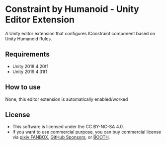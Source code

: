 # Constraint by Humanoid - Unity Editor Extension

A Unity editor extension that configures IConstraint component based on Unity Humanoid Rules.

## Requirements

- Unity 2018.4.20f1
- Unity 2019.4.31f1

## How to use

None, this editor extension is automatically enabled/worked

## License

- This software is licensed under the CC BY-NC-SA 4.0.
- If you want to use commercial purpose, you can buy commercial license via [pixiv FANBOX](https://natsuneko.fanbox.cc), [GitHub Sponsors](https://github.com/sponsors/mika-f), or [BOOTH](https://natsuneko-vrc.booth.pm/items/3867507).
